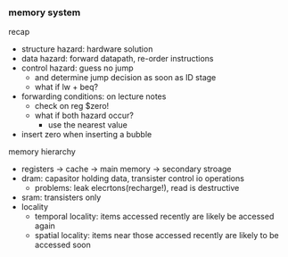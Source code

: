 ### memory system

recap
- structure hazard: hardware solution
- data hazard: forward datapath, re-order instructions
- control hazard: guess no jump
    - and determine jump decision as soon as ID stage
    - what if lw + beq?
- forwarding conditions: on lecture notes
    - check on reg $zero!
    - what if both hazard occur?
        - use the nearest value
- insert zero when inserting a bubble

memory hierarchy
- registers -> cache -> main memory -> secondary stroage
- dram: capasitor holding data, transister control io operations
    - problems: leak elecrtons(recharge!), read is destructive
- sram: transisters only
- locality
    - temporal locality: items accessed recently are likely be accessed again
    - spatial locality: items near those accessed recently are likely to be accessed soon
